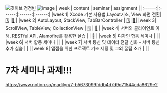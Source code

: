 ![깃허브 정정빈](https://user-images.githubusercontent.com/61109660/160550566-57b4652e-f594-4cba-b88f-18e2d438d07f.png)
![image](https://user-images.githubusercontent.com/43312096/160654248-549a1421-3d70-485d-b3db-6c957aecbe2a.png)
| week | content | seminar | assignment |
|:------:|:------:|:------:|:------:|
|week 1| Xcode 기본 사용법,Layout기초, View 화면 전환| [🗓](https://github.com/30th-THE-SOPT-iOS-Part/JungJungBin/pull/1) |[📱](https://github.com/30th-THE-SOPT-iOS-Part/JungJungBin/pull/6) |
|week 2| AutoLayout, StackView, TabBarController | [🗓](https://github.com/30th-THE-SOPT-iOS-Part/JungJungBin/pull/7) |[📱](https://github.com/30th-THE-SOPT-iOS-Part/JungJungBin/pull/10)|
|week 3| ScrollView, TableView, CollectionView | [🗓](https://github.com/30th-THE-SOPT-iOS-Part/JungJungBin/pull/11) | [📱](https://github.com/30th-THE-SOPT-iOS-Part/JungJungBin/pull/13) |
|week 4| 서버와 클라이언트 이해, RESTful API, Alamofire를 활용한 실습 |  | [📱](https://github.com/30th-THE-SOPT-iOS-Part/JungJungBin/pull/15) |
|week 5| 디자인 합동 세미나 |  |  |
|week 6| 서버 합동 세미나 |  |  |
|week 7| 서버 통신 및 데이터 전달 심화 - 서버 통신 추가 실습 |  | |
|week 8| 앱잼을 위한 프로젝트 기초 세팅 및 그외 꿀팁 소개 |  | |


# 7차 세미나 과제!!!
https://www.notion.so/madilyn/7-b5673099fddb4d7d9d71544cda8629e2
